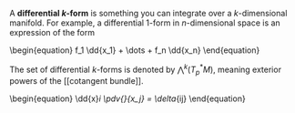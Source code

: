 A **differential $k$-form** is something you can integrate over a $k$-dimensional manifold. For example, a differential 1-form in $n$-dimensional space is an expression of the form

\begin{equation}
f_1 \dd{x_1} + \dots + f_n \dd{x_n}
\end{equation}

The set of differential $k$-forms is denoted by $\bigwedge^k (T_p^* M)$, meaning exterior powers of the [[cotangent bundle]].

\begin{equation}
\dd{x}_i \pdv{}{x_j} = \delta_{ij}
\end{equation}